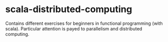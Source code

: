 # scala-distributed-computing
Contains different exercises for beginners in functional programming (with scala). Particular attention is payed to parallelism and distributed computing.
